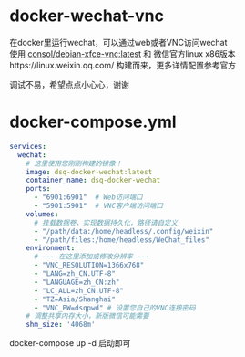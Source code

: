 # docker-wechat-vnc
在docker里运行wechat，可以通过web或者VNC访问wechat  
使用 [consol/debian-xfce-vnc:latest](https://hub.docker.com/r/consol/debian-xfce-vnc) 和 微信官方linux x86版本https://linux.weixin.qq.com/ 构建而来，更多详情配置参考官方

调试不易，希望点点小心心，谢谢

# docker-compose.yml
```yml
services:
  wechat:
    # 这里使用您刚刚构建的镜像！
    image: dsq-docker-wechat:latest
    container_name: dsq-docker-wechat
    ports:
      - "6901:6901"  # Web访问端口
      - "5901:5901"  # VNC客户端访问端口
    volumes:
      # 挂载数据卷，实现数据持久化，路径请自定义
      - "/path/data:/home/headless/.config/weixin"
      - "/path/files:/home/headless/WeChat_files"
    environment:
      # --- 在这里添加或修改分辨率 ---
      - "VNC_RESOLUTION=1366x768"
      - "LANG=zh_CN.UTF-8"
      - "LANGUAGE=zh_CN:zh"
      - "LC_ALL=zh_CN.UTF-8"
      - "TZ=Asia/Shanghai"
      - "VNC_PW=dsqpwd" # 设置您自己的VNC连接密码
    # 调整共享内存大小，新版微信可能需要
    shm_size: '4068m'
```
docker-compose up -d 启动即可
